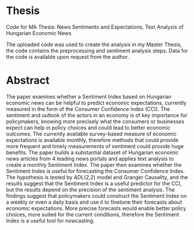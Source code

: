 # Thesis
Code for MA Thesis: News Sentiments and Expectations, Text Analysis of Hungarian Economic News

The uploaded code was used to create the analysis in my Master Thesis, the code contains the preprocessing and sentiment analysis steps.
Data for the code is available upon request from the author.

# Abstract
The paper examines whether a Sentiment Index based on Hungarian economic news can be helpful to predict economic expectations, currently measured in the form of the Consumer Confidence Index (CCI). The sentiment and outlook of the actors in an economy is of key importance for policymakers, knowing more precisely what the consumers or businesses expect can help in policy choices and could lead to better economic outcomes. The currently available survey-based measure of economic expectations is available monthly, therefore methods that could provide more frequent and timely measurements of sentiment could provide huge benefits. The paper builds a substantial dataset of Hungarian economic news articles from 4 leading news portals and applies text analysis to create a monthly Sentiment Index. The paper then examines whether the Sentiment Index is useful for forecasting the Consumer Confidence Index. The hypothesis is tested by ADL(2,2) model and Granger Causality, and the results suggest that the Sentiment Index is a useful predictor for the CCI, but the results depend on the precision of the sentiment analysis. The findings suggest that policymakers could construct the Sentiment Index on a weekly or even a daily basis and use it to finetune their forecasts about economic expectations. More precise forecasts would enable better policy choices, more suited for the current conditions, therefore the Sentiment Index is a useful tool for nowcasting.

